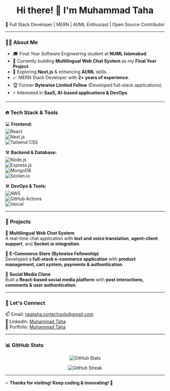 <h1 align="center">Hi there! 👋 I'm Muhammad Taha</h1>

<p align="center">
  🚀 Full Stack Developer | MERN | AI/ML Enthusiast | Open Source Contributor
</p>

---

### 👨‍💻 **About Me**
- 🎓 Final Year Software Engineering student at **NUML Islamabad**.
- 💼 Currently building **Multilingual Web Chat System** as my **Final Year Project**.
- 🌱 Exploring **Next.js** & enhancing **AI/ML** skills.
- 📈 MERN Stack Developer with **2+ years of experience**.
- 🏆 Former **Bytewise Limited Fellow** (Developed full-stack applications).
- ⚡ Interested in **SaaS, AI-based applications & DevOps**.

---

### 🔥 **Tech Stack & Tools**  
💻 **Frontend:**  
![React](https://img.shields.io/badge/React-61DAFB?style=for-the-badge&logo=react&logoColor=white)  
![Next.js](https://img.shields.io/badge/Next.js-000000?style=for-the-badge&logo=next.js&logoColor=white)  
![Tailwind CSS](https://img.shields.io/badge/TailwindCSS-06B6D4?style=for-the-badge&logo=tailwindcss&logoColor=white)  

🛠 **Backend & Database:**  
![Node.js](https://img.shields.io/badge/Node.js-339933?style=for-the-badge&logo=nodedotjs&logoColor=white)  
![Express.js](https://img.shields.io/badge/Express.js-000000?style=for-the-badge&logo=express&logoColor=white)  
![MongoDB](https://img.shields.io/badge/MongoDB-47A248?style=for-the-badge&logo=mongodb&logoColor=white)  
![Socket.io](https://img.shields.io/badge/Socket.io-010101?style=for-the-badge&logo=socket.io&logoColor=white)  

🛠 **DevOps & Tools:**  
![AWS](https://img.shields.io/badge/AWS-FF9900?style=for-the-badge&logo=amazonaws&logoColor=white)  
![GitHub Actions](https://img.shields.io/badge/GitHub%20Actions-2088FF?style=for-the-badge&logo=github-actions&logoColor=white)  
![Vercel](https://img.shields.io/badge/Vercel-000000?style=for-the-badge&logo=vercel&logoColor=white)  

---

### 📌 **Projects**
🚀 **Multilingual Web Chat System**  
A real-time chat application with **text and voice translation**, **agent-client support**, and **Socket.io integration**.  

🛒 **E-Commerce Store (Bytewise Fellowship)**  
Developed a **full-stack e-commerce application** with **product management, cart system, payments & authentication**.  

👥 **Social Media Clone**  
Built a **React-based social media platform** with **post interactions, comments & user authentication**.  

---

### 🎯 **Let's Connect**
📫 Email: [rajataha.cortechsols@gmail.com](mailto:rajataha.cortechsols@gmail.com)  
🔗 LinkedIn: [Muhammad Taha](https://www.linkedin.com/in/raja-taha/)  
💼 Portfolio: [Muhammad Taha](https://rajataha.vercel.app)  

---

### 📊 **GitHub Stats**  
<p align="center">
  <img src="https://github-readme-stats.vercel.app/api?username=rajataha-cortechsols&show_icons=true&theme=radical" alt="GitHub Stats" />
</p>

<p align="center">
  <img src="https://github-readme-streak-stats.herokuapp.com/?user=rajataha-cortechsols&theme=radical" alt="GitHub Streak" />
</p>

---

⭐ **Thanks for visiting! Keep coding & innovating! 🚀**

